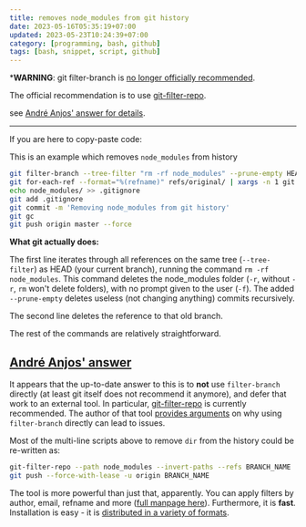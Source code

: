 ```yaml
---
title: removes node_modules from git history
date: 2023-05-16T05:35:19+07:00
updated: 2023-05-23T10:24:39+07:00
category: [programming, bash, github]
tags: [bash, snippet, script, github]
---
```


<!-- https://stackoverflow.com/questions/10067848/remove-folder-and-its-contents-from-git-githubs-history/61544937#61544937 -->

***WARNING**: git filter-branch is [no longer officially recommended](https://git-scm.com/docs/git-filter-branch#_warning). 

The official recommendation is to use [git-filter-repo](https://github.com/newren/git-filter-repo/).

see [André Anjos' answer for details](#Andre-Anjos’-answer).

* * * * *

If you are here to copy-paste code:

This is an example which removes `node_modules` from history

```bash
git filter-branch --tree-filter "rm -rf node_modules" --prune-empty HEAD
git for-each-ref --format="%(refname)" refs/original/ | xargs -n 1 git update-ref -d
echo node_modules/ >> .gitignore
git add .gitignore
git commit -m 'Removing node_modules from git history'
git gc
git push origin master --force

```

**What git actually does:**

The first line iterates through all references on the same tree (`--tree-filter`) as HEAD (your current branch), running the command `rm -rf node_modules`. This command deletes the node_modules folder (`-r`, without `-r`, `rm` won't delete folders), with no prompt given to the user (`-f`). The added `--prune-empty` deletes useless (not changing anything) commits recursively.

The second line deletes the reference to that old branch.

The rest of the commands are relatively straightforward.

## [André Anjos' answer](https://stackoverflow.com/posts/61544937/timeline)

It appears that the up-to-date answer to this is to **not** use `filter-branch` directly (at least git itself does not recommend it anymore), and defer that work to an external tool. In particular, [git-filter-repo](https://github.com/newren/git-filter-repo/) is currently recommended. The author of that tool [provides arguments](https://github.com/newren/git-filter-repo/#filter-branch) on why using `filter-branch` directly can lead to issues.

Most of the multi-line scripts above to remove `dir` from the history could be re-written as:

```bash
git-filter-repo --path node_modules --invert-paths --refs BRANCH_NAME
git push --force-with-lease -u origin BRANCH_NAME
```

The tool is more powerful than just that, apparently. You can apply filters by author, email, refname and more ([full manpage here](https://htmlpreview.github.io/?https://github.com/newren/git-filter-repo/blob/docs/html/git-filter-repo.html)). Furthermore, it is **fast**. Installation is easy - it is [distributed in a variety of formats](https://github.com/newren/git-filter-repo/blob/master/INSTALL.md).
